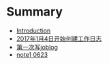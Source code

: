 # Summary

* [Introduction](README.md)
* [2017年1月4日开始创建工作日志](chapter1.md)
* [第一次写joblog](第一次写joblog.md)
* [note1 0623](note1-0623.md)

